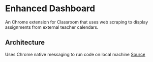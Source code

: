 # Enhanced Dashboard
An Chrome extension for Classroom that uses web scraping to display assignments from external teacher calendars.

## Architecture
Uses Chrome native messaging to run code on local machine
[Source](https://developer.chrome.com/extensions/nativeMessaging)
